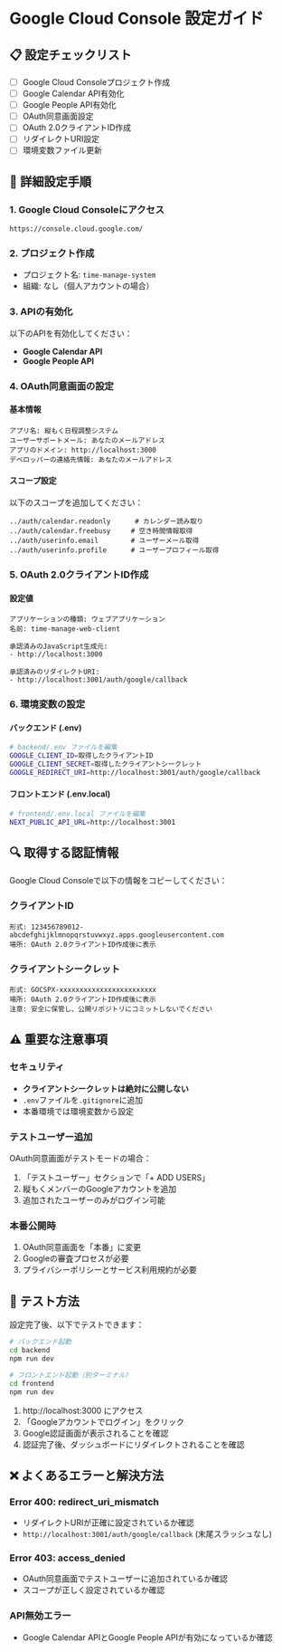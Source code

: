 # Google Cloud Console 設定ガイド

## 📋 設定チェックリスト

- [ ] Google Cloud Consoleプロジェクト作成
- [ ] Google Calendar API有効化
- [ ] Google People API有効化
- [ ] OAuth同意画面設定
- [ ] OAuth 2.0クライアントID作成
- [ ] リダイレクトURI設定
- [ ] 環境変数ファイル更新

## 🔧 詳細設定手順

### 1. Google Cloud Consoleにアクセス
```
https://console.cloud.google.com/
```

### 2. プロジェクト作成
- プロジェクト名: `time-manage-system`
- 組織: なし（個人アカウントの場合）

### 3. APIの有効化
以下のAPIを有効化してください：
- **Google Calendar API**
- **Google People API**

### 4. OAuth同意画面の設定

#### 基本情報
```
アプリ名: 縦もく日程調整システム
ユーザーサポートメール: あなたのメールアドレス
アプリのドメイン: http://localhost:3000
デベロッパーの連絡先情報: あなたのメールアドレス
```

#### スコープ設定
以下のスコープを追加してください：
```
../auth/calendar.readonly      # カレンダー読み取り
../auth/calendar.freebusy     # 空き時間情報取得
../auth/userinfo.email        # ユーザーメール取得
../auth/userinfo.profile      # ユーザープロフィール取得
```

### 5. OAuth 2.0クライアントID作成

#### 設定値
```
アプリケーションの種類: ウェブアプリケーション
名前: time-manage-web-client

承認済みのJavaScript生成元:
- http://localhost:3000

承認済みのリダイレクトURI:
- http://localhost:3001/auth/google/callback
```

### 6. 環境変数の設定

#### バックエンド (.env)
```bash
# backend/.env ファイルを編集
GOOGLE_CLIENT_ID=取得したクライアントID
GOOGLE_CLIENT_SECRET=取得したクライアントシークレット
GOOGLE_REDIRECT_URI=http://localhost:3001/auth/google/callback
```

#### フロントエンド (.env.local)
```bash
# frontend/.env.local ファイルを編集
NEXT_PUBLIC_API_URL=http://localhost:3001
```

## 🔍 取得する認証情報

Google Cloud Consoleで以下の情報をコピーしてください：

### クライアントID
```
形式: 123456789012-abcdefghijklmnopqrstuvwxyz.apps.googleusercontent.com
場所: OAuth 2.0クライアントID作成後に表示
```

### クライアントシークレット
```
形式: GOCSPX-xxxxxxxxxxxxxxxxxxxxxxxx
場所: OAuth 2.0クライアントID作成後に表示
注意: 安全に保管し、公開リポジトリにコミットしないでください
```

## ⚠️ 重要な注意事項

### セキュリティ
- **クライアントシークレットは絶対に公開しない**
- `.env`ファイルを`.gitignore`に追加
- 本番環境では環境変数から設定

### テストユーザー追加
OAuth同意画面がテストモードの場合：
1. 「テストユーザー」セクションで「+ ADD USERS」
2. 縦もくメンバーのGoogleアカウントを追加
3. 追加されたユーザーのみがログイン可能

### 本番公開時
1. OAuth同意画面を「本番」に変更
2. Googleの審査プロセスが必要
3. プライバシーポリシーとサービス利用規約が必要

## 🧪 テスト方法

設定完了後、以下でテストできます：

```bash
# バックエンド起動
cd backend
npm run dev

# フロントエンド起動（別ターミナル）
cd frontend
npm run dev
```

1. http://localhost:3000 にアクセス
2. 「Googleアカウントでログイン」をクリック
3. Google認証画面が表示されることを確認
4. 認証完了後、ダッシュボードにリダイレクトされることを確認

## ❌ よくあるエラーと解決方法

### Error 400: redirect_uri_mismatch
- リダイレクトURIが正確に設定されているか確認
- `http://localhost:3001/auth/google/callback` (末尾スラッシュなし)

### Error 403: access_denied
- OAuth同意画面でテストユーザーに追加されているか確認
- スコープが正しく設定されているか確認

### API無効エラー
- Google Calendar APIとGoogle People APIが有効になっているか確認